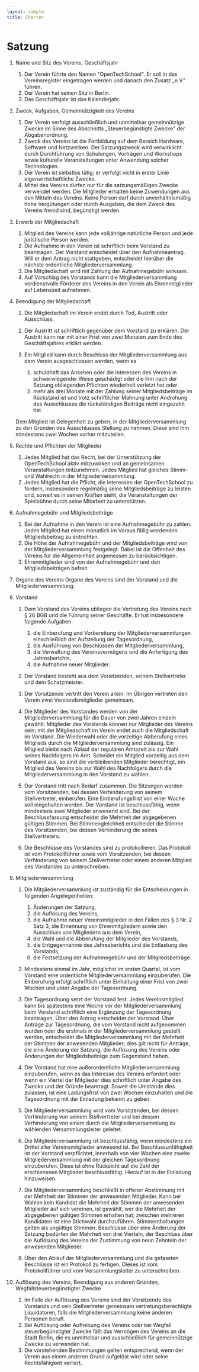 ```yaml
---
layout: simple
title: Charter
---
```



# Satzung

1. Name und Sitz des Vereins, Geschäftsjahr
    1. Der Verein führte den Namen "OpenTechSchool". Er soll in das Vereinsregister eingetragen werden und danach den Zusatz „e.V." führen.
    2. Der Verein hat seinen Sitz in Berlin.
    3. Das Geschäftsjahr ist das Kalenderjahr.


2. Zweck, Aufgaben, Gemeinnützigkeit des Vereins 

	1. Der Verein verfolgt ausschließlich und unmittelbar gemeinnützige Zwecke im Sinne des Abschnitts „Steuerbegünstigte Zwecke" der Abgabenordnung. 
	2. Zweck des Vereins ist die Fortbildung auf dem Bereich Hardware, Software und Netzwerken. Der Satzungszweck wird verwirklicht durch Durchführung von Schulungen, Vorträgen und Workshops sowie kulturelle Veranstaltungen unter Anwendung solcher Technologien.
	3. Der Verein ist selbstlos tätig; er verfolgt nicht in erster Linie eigenwirtschaftliche Zwecke. 
	4. Mittel des Vereins dürfen nur für die satzungsmäßigen Zwecke verwendet werden. Die Mitglieder erhalten keine Zuwendungen aus den Mitteln des Vereins. Keine Person darf durch unverhältnismäßig hohe Vergütungen oder durch Ausgaben, die dem Zweck des Vereins fremd sind, begünstigt werden. 


3. Erwerb der Mitgliedschaft 

	1. Mitglied des Vereins kann jede volljährige natürliche Person und jede juristische Person werden. 
	2. Die Aufnahme in den Verein ist schriftlich beim Vorstand zu beantragen. Der Vorstand entscheidet über den Aufnahmeantrag. Will er dem Antrag nicht stattgeben, entscheidet hierüber die nächste ordentliche Mitgliederversammlung. 
	3. Die Mitgliedschaft wird mit Zahlung der Aufnahmegebühr wirksam. 
	4. Auf Vorschlag des Vorstands kann die Mitgliederversammlung verdienstvolle Förderer des Vereins in den Verein als Ehrenmitglieder auf Lebenszeit aufnehmen. 


4. Beendigung der Mitgliedschaft 

	1. Die Mitgliedschaft im Verein endet durch Tod, Austritt oder Ausschluss. 
	2. Der Austritt ist schriftlich gegenüber dem Vorstand zu erklären. Der Austritt kann nur mit einer Frist von zwei Monaten zum Ende des Geschäftsjahres erklärt werden. 
	3. Ein Mitglied kann durch Beschluss der Mitgliederversammlung aus dem Verein ausgeschlossen werden, wenn es 

		1. schuldhaft das Ansehen oder die Interessen des Vereins in schwerwiegender Weise geschädigt oder die ihm nach der Satzung obliegenden Pflichten wiederholt verletzt hat oder 
		2. mehr als drei Monate mit der Zahlung seiner Mitgliedsbeiträge im Rückstand ist und trotz schriftlicher Mahnung unter Androhung des Ausschlusses die rückständigen Beiträge nicht eingezahlt hat. 

	 Dem Mitglied ist Gelegenheit zu geben, in der Mitgliederversammlung zu den Gründen des Ausschlusses Stellung zu nehmen. Diese sind ihm mindestens zwei Wochen vorher mitzuteilen. 


5. Rechte und Pflichten der Mitglieder 

	1. Jedes Mitglied hat das Recht, bei der Unterstützung der OpenTechSchool aktiv mitzuwirken und an gemeinsamen Veranstaltungen teilzunehmen. Jedes Mitglied hat gleiches Stimm- und Wahlrecht in der Mitgliederversammlung. 
	2. Jedes Mitglied hat die Pflicht, die Interessen der OpenTechSchool zu fördern, insbesondere regelmäßig seine Mitgliedsbeiträge zu leisten und, soweit es in seinen Kräften steht, die Veranstaltungen der Spielbühne durch seine Mitarbeit zu unterstützen.


6. Aufnahmegebühr und Mitgliedsbeiträge 

	1. Bei der Aufnahme in den Verein ist eine Aufnahmegebühr zu zahlen. Jedes Mitglied hat einen monatlich im Voraus fällig werdenden Mitgliedsbeitrag zu entrichten. 
	2. Die Höhe der Aufnahmegebühr und der Mitgliedsbeiträge wird von der Mitgliederversammlung festgelegt. Dabei ist die Offenheit des Vereins für die Allgemeinheit angemessen zu berücksichtigen. 
	3. Ehrenmitglieder sind von der Aufnahmegebühr und den Mitgliedsbeiträgen befreit. 


7. Organe des Vereins 
Organe des Vereins sind der Vorstand und die Mitgliederversammlung. 


8. Vorstand 

    1. Dem Vorstand des Vereins obliegen die Vertretung des Vereins nach § 26 BGB und die Führung seiner Geschäfte. Er hat insbesondere folgende Aufgaben:

  		1. die Einberufung und Vorbereitung der Mitgliederversammlungen einschließlich der Aufstellung der Tagesordnung, 
		  2. die Ausführung von Beschlüssen der Mitgliederversammlung, 
		  3. die Verwaltung des Vereinsvermögens und die Anfertigung des Jahresberichts, 
		  4. die Aufnahme neuer Mitglieder.

    2. Der Vorstand besteht aus dem Vorsitzenden, seinem Stellvertreter und dem Schatzmeister.
    3. Der Vorsitzende vertritt den Verein allein. Im Übrigen vertreten den Verein zwei Vorstandsmitglieder gemeinsam. 
    4. Die Mitglieder des Vorstandes werden von der Mitgliederversammlung für die Dauer von zwei Jahren einzeln gewählt. Mitglieder des Vorstands können nur Mitglieder des Vereins sein; mit der Mitgliedschaft im Verein endet auch die Mitgliedschaft im Vorstand. Die Wiederwahl oder die vorzeitige Abberufung eines Mitglieds durch die Mitgliederversammlung sind zulässig. Ein Mitglied bleibt nach Ablauf der regulären Amtszeit bis zur Wahl seines Nachfolgers im Amt. Scheidet ein Mitglied vorzeitig aus dem Vorstand aus, so sind die verbleibenden Mitglieder berechtigt, ein Mitglied des Vereins bis zur Wahl des Nachfolgers durch die Mitgliederversammlung in den Vorstand zu wählen. 
    5. Der Vorstand tritt nach Bedarf zusammen. Die Sitzungen werden vom Vorsitzenden, bei   dessen Verhinderung von seinem Stellvertreter, einberufen. Eine Einberufungsfrist von einer Woche soll eingehalten werden. Der Vorstand ist beschlussfähig, wenn mindestens zwei Mitglieder anwesend sind. Bei der Beschlussfassung entscheidet die Mehrheit der abgegebenen gültigen Stimmen.
    Bei Stimmengleichheit entscheidet die Stimme des Vorsitzenden, bei dessen Verhinderung die seines Stellvertreters. 
    6. Die Beschlüsse des Vorstandes sind zu protokollieren. Das Protokoll ist vom Protokollführer sowie vom Vorsitzenden, bei dessen Verhinderung von seinem Stellvertreter oder einem anderen Mitglied des Vorstandes zu unterschreiben.


9. Mitgliederversammlung 

  	1. Die Mitgliederversammlung ist zuständig für die Entscheidungen in folgenden Angelegenheiten: 
    
  		1. Änderungen der Satzung, 
  		2. die Auflösung des Vereins, 
  		3. die Aufnahme neuer Vereinsmitglieder in den Fällen des § 3 Nr. 2 Satz 3, die Ernennung von Ehrenmitgliedern sowie den Ausschluss von Mitgliedern aus dem Verein, 
  		4. die Wahl und die Abberufung der Mitglieder des Vorstands, 
  		5. die Entgegennahme des Jahresberichts und die Entlastung des Vorstands, 
  		6. die Festsetzung der Aufnahmegebühr und der Mitgliedsbeiträge.

    2. Mindestens einmal im Jahr, möglichst im ersten Quartal, ist vom Vorstand eine ordentliche Mitgliederversammlung einzuberufen. Die Einberufung erfolgt schriftlich unter Einhaltung einer Frist von zwei Wochen und unter Angabe der Tagesordnung. 
    3. Die Tagesordnung setzt der Vorstand fest. Jedes Vereinsmitglied kann bis spätestens eine Woche vor der Mitgliederversammlung beim Vorstand schriftlich eine Ergänzung der Tagesordnung beantragen. Über den Antrag entscheidet der Vorstand. Über Anträge zur Tagesordnung, die vom Vorstand nicht aufgenommen wurden oder die erstmals in der Mitgliederversammlung gestellt werden, entscheidet die Mitgliederversammlung mit der Mehrheit der Stimmen der anwesenden Mitglieder; dies gilt nicht für Anträge, die eine Änderung der Satzung, die Auflösung des Vereins oder Änderungen der Mitgliedsbeiträge zum Gegenstand haben. 
    4. Der Vorstand hat eine außerordentliche Mitgliederversammlung einzuberufen, wenn es das Interesse des Vereins erfordert oder wenn ein Viertel der Mitglieder dies schriftlich unter Angabe des Zwecks und der Gründe beantragt. Soweit die Umstände dies zulassen, ist eine Ladungsfrist von zwei Wochen einzuhalten und die Tagesordnung mit der Einladung bekannt zu geben. 
    5. Die Mitgliederversammlung wird vom Vorsitzenden, bei dessen Verhinderung von seinem Stellvertreter und bei dessen Verhinderung von einem durch die Mitgliederversammlung zu wählenden Versammlungsleiter geleitet. 
    6. Die Mitgliederversammlung ist beschlussfähig, wenn mindestens ein Drittel aller Vereinsmitglieder anwesend ist. Bei Beschlussunfähigkeit ist der Vorstand verpflichtet, innerhalb von vier Wochen eine zweite Mitgliederversammlung mit der gleichen Tagesordnung einzuberufen. Diese ist ohne Rücksicht auf die Zahl der erschienenen Mitglieder beschlussfähig. Hierauf ist in der Einladung hinzuweisen. 
    7. Die Mitgliederversammlung beschließt in offener Abstimmung mit der Mehrheit der Stimmen der anwesenden Mitglieder. Kann bei Wahlen kein Kandidat die Mehrheit der Stimmen der anwesenden Mitglieder auf sich vereinen, ist gewählt, wer die Mehrheit der abgegebenen gültigen Stimmen erhalten hat; zwischen mehreren Kandidaten ist eine Stichwahl durchzuführen. Stimmenthaltungen gelten als ungültige Stimmen. Beschlüsse über eine Änderung der Satzung bedürfen der Mehrheit von drei Vierteln, der Beschluss über die Auflösung des Vereins der Zustimmung von neun Zehnteln der anwesenden Mitglieder. 
    8. Über den Ablauf der Mitgliederversammlung und die gefassten Beschlüsse ist ein Protokoll zu fertigen. Dieses ist vom Protokollführer und vom Versammlungsleiter zu unterschreiben. 

10. Auflösung des Vereins, Beendigung aus anderen Gründen, Wegfallsteuerbegünstigter Zwecke 

	1. Im Falle der Auflösung des Vereins sind der Vorsitzende des Vorstands und sein Stellvertreter gemeinsam vertretungsberechtigte Liquidatoren, falls die Mitgliederversammlung keine anderen Personen beruft. 
	2. Bei Auflösung oder Aufhebung des Vereins oder bei Wegfall steuerbegünstigter Zwecke fällt das Vermögen des Vereins an die Stadt Berlin, die es unmittelbar und ausschließlich für gemeinnützige Zwecke zu verwenden hat. 
	3. Die vorstehenden Bestimmungen gelten entsprechend, wenn der Verein aus einem anderen Grund aufgelöst wird oder seine Rechtsfähigkeit verliert. 
